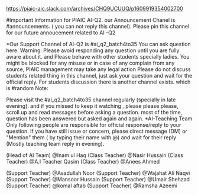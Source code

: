 https://piaic-aic.slack.com/archives/CHQ9UCUUQ/p1609919354002700


#Important Information for PIAIC AI-Q2. 
our Announcement Chanel is #announcements. ( you can not reply this channel). Please pin this channel for our future annoucement related to AI -Q2

*Our Support Channel of AI-Q2 is #ai_q2_batch4to35 
You can ask question here. 
Warning: Please avoid responding any question until you are fully aware about it. and Please behave with other students specially ladies. 
You might be blocked for any misuse or in case of any complain from any source, PIAIC management may take any legal action Please do not discuss students related thing in this channel, just ask your question and wait for the official reply. 
For students discussion there is another channel exists. which is #random Note: 

Please visit the #ai_q2_batch4to35 channel regularly (specially in late evening). and if you missed to keep it watching , please please please, scroll up and read messages before asking a question. most of the time, question has been answered but asked again and again. 
*AI-Teaching Team 
Only following people are responsible for official response/reply to your question. 
If you have still issue or concern, please direct message (DM) or "Mention" them ( by typing their name with @) and wait for their reply (Mostly teaching team reply in evening). 

(Head of AI Team) @Inam ul Haq 
(Class Teacher) @Nasir Hussain 
(Class Teacher) @A.I Teacher Qasim 
(Class Teacher) @Anees Ahmed

(Support Teacher) @Asadullah Noor 
(Support Teacher) @Wajahat Ali Naqvi 
(Support Teacher) @Mansoor Hussain 
(Support Teacher) @Umair Shehzad 
(Support Teacher) @komal aftab 
(Support Teacher) @Ramsha Azeemi

